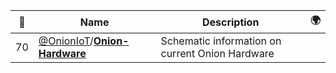 |:star2: | Name | Description | 🌍|
|---|---|---|---|
|70|[@OnionIoT](https://github.com/OnionIoT)/[**Onion-Hardware**](https://github.com/OnionIoT/Onion-Hardware)|Schematic information on current Onion Hardware||

